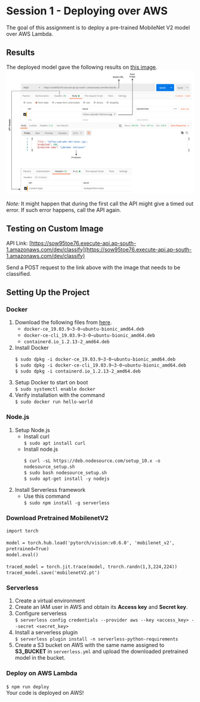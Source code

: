 # Session 1 - Deploying over AWS

The goal of this assignment is to deploy a pre-trained MobileNet V2 model over AWS Lambda.

## Results

The deployed model gave the following results on [this image](images/Yellow-Labrador-Retriever.jpg).  
<img src="images/results.png" width="600">

*Note:* It might happen that during the first call the API might give a timed out error. If such error happens, call the API again.

## Testing on Custom Image

API Link: [https://sow95toe76.execute-api.ap-south-1.amazonaws.com/dev/classify](https://sow95toe76.execute-api.ap-south-1.amazonaws.com/dev/classify)

Send a POST request to the link above with the image that needs to be classified.

## Setting Up the Project

### Docker

1. Download the following files from [here](https://download.docker.com/linux/ubuntu/dists/bionic/pool/stable/amd64/).
   - `docker-ce_19.03.9~3-0~ubuntu-bionic_amd64.deb`
   - `docker-ce-cli_19.03.9~3-0~ubuntu-bionic_amd64.deb`
   - `containerd.io_1.2.13-2_amd64.deb`
1. Install Docker
   ```[bash]
   $ sudo dpkg -i docker-ce_19.03.9~3-0~ubuntu-bionic_amd64.deb
   $ sudo dpkg -i docker-ce-cli_19.03.9~3-0~ubuntu-bionic_amd64.deb
   $ sudo dpkg -i containerd.io_1.2.13-2_amd64.deb
   ```
1. Setup Docker to start on boot  
   `$ sudo systemctl enable docker`
1. Verify installation with the command  
   `$ sudo docker run hello-world`

### Node.js

1. Setup Node.js
   - Install curl  
      `$ sudo apt install curl`
   - Install node.js
     ```[bash]
     $ curl -sL https://deb.nodesource.com/setup_10.x -o nodesource_setup.sh
     $ sudo bash nodesource_setup.sh
     $ sudo apt-get install -y nodejs
     ```
1. Install Serverless framework
   - Use this command  
      `$ sudo npm install -g serverless`

### Download Pretrained MobilenetV2

```[python]
import torch

model = torch.hub.load('pytorch/vision:v0.6.0', 'mobilenet_v2', pretrained=True)
model.eval()

traced_model = torch.jit.trace(model, trorch.randn(1,3,224,224))
traced_model.save('mobilenetV2.pt')
```

### Serverless

1. Create a virtual environment
1. Create an IAM user in AWS and obtain its **Access key** and **Secret key**.
1. Configure serverless  
   `$ serverless config credentials --provider aws --key <access_key> --secret <secret_key>`
1. Install a serverless plugin  
   `$ serverless plugin install -n serverless-python-requirements`
1. Create a S3 bucket on AWS with the same name assigned to **S3_BUCKET** in `serverless.yml` and upload the downloaded pretrained model in the bucket.

### Deploy on AWS Lambda

`$ npm run deploy`  
Your code is deployed on AWS!
